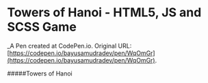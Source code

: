 # Towers of Hanoi -  HTML5, JS and SCSS Game
 _A Pen created at CodePen.io. Original URL: [https://codepen.io/bayusamudradev/pen/WqOmGr](https://codepen.io/bayusamudradev/pen/WqOmGr).

 #####Towers of Hanoi